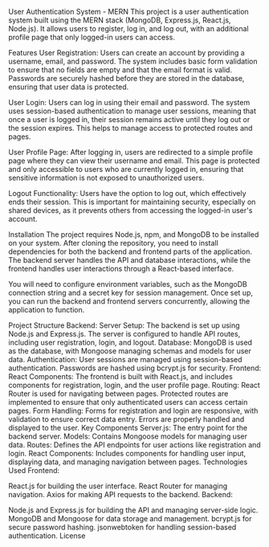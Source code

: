 
User Authentication System - MERN
This project is a user authentication system built using the MERN stack (MongoDB, Express.js, React.js, Node.js). It allows users to register, log in, and log out, with an additional profile page that only logged-in users can access.

Features
User Registration: Users can create an account by providing a username, email, and password. The system includes basic form validation to ensure that no fields are empty and that the email format is valid. Passwords are securely hashed before they are stored in the database, ensuring that user data is protected.

User Login: Users can log in using their email and password. The system uses session-based authentication to manage user sessions, meaning that once a user is logged in, their session remains active until they log out or the session expires. This helps to manage access to protected routes and pages.

User Profile Page: After logging in, users are redirected to a simple profile page where they can view their username and email. This page is protected and only accessible to users who are currently logged in, ensuring that sensitive information is not exposed to unauthorized users.

Logout Functionality: Users have the option to log out, which effectively ends their session. This is important for maintaining security, especially on shared devices, as it prevents others from accessing the logged-in user's account.

Installation
The project requires Node.js, npm, and MongoDB to be installed on your system. After cloning the repository, you need to install dependencies for both the backend and frontend parts of the application. The backend server handles the API and database interactions, while the frontend handles user interactions through a React-based interface.

You will need to configure environment variables, such as the MongoDB connection string and a secret key for session management. Once set up, you can run the backend and frontend servers concurrently, allowing the application to function.

Project Structure
Backend:
Server Setup: The backend is set up using Node.js and Express.js. The server is configured to handle API routes, including user registration, login, and logout.
Database: MongoDB is used as the database, with Mongoose managing schemas and models for user data.
Authentication: User sessions are managed using session-based authentication. Passwords are hashed using bcrypt.js for security.
Frontend:
React Components: The frontend is built with React.js, and includes components for registration, login, and the user profile page.
Routing: React Router is used for navigating between pages. Protected routes are implemented to ensure that only authenticated users can access certain pages.
Form Handling: Forms for registration and login are responsive, with validation to ensure correct data entry. Errors are properly handled and displayed to the user.
Key Components
Server.js: The entry point for the backend server.
Models: Contains Mongoose models for managing user data.
Routes: Defines the API endpoints for user actions like registration and login.
React Components: Includes components for handling user input, displaying data, and managing navigation between pages.
Technologies Used
Frontend:

React.js for building the user interface.
React Router for managing navigation.
Axios for making API requests to the backend.
Backend:

Node.js and Express.js for building the API and managing server-side logic.
MongoDB and Mongoose for data storage and management.
bcrypt.js for secure password hashing.
jsonwebtoken for handling session-based authentication.
License
